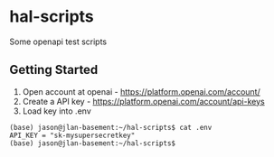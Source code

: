 # hal-scripts
Some openapi test scripts


## Getting Started

1. Open account at openai - https://platform.openai.com/account/
2. Create a API key - https://platform.openai.com/account/api-keys
3. Load key into .env
```
(base) jason@jlan-basement:~/hal-scripts$ cat .env
API_KEY = "sk-mysupersecretkey"
(base) jason@jlan-basement:~/hal-scripts$
```
